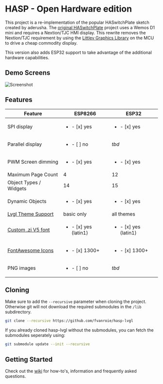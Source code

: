 # HASP - Open Hardware edition
This project is a re-implementation of the popular HASwitchPlate sketch created by aderusha.
The [original HASwitchPlate][1] project uses a Wemos D1 mini and requires a Nextion/TJC HMI display.
This rewrite removes the Nextion/TJC requirement by using the [Littlev Graphics Library][2] on the MCU to drive a cheap commodity display.

This version also adds ESP32 support to take advantage of the additional hardware capabilities.


## Demo Screens

![Screenshot](https://raw.githubusercontent.com/fvanroie/hasp-lvgl/master/docs/img/screenhot-13.png)

## Features

| Feature                 | ESP8266 | ESP32
|-------------------------|---------|---------
| SPI display             | <ul><li>- [x] yes</li> | <ul><li>- [x] yes</li>
| Parallel display        | <ul><li>- [ ] no</li> | *tbd*
| PWM Screen dimming      | <ul><li>- [x] yes</li> | <ul><li>- [x] yes</li>
| Maximum Page Count      | 4       | 12
| Object Types / Widgets  | 14  | 15
| Dynamic Objects         | <ul><li>- [x] yes</li> | <ul><li>- [x] yes</li>
| [Lvgl Theme Support][3] | basic only | all themes
| [Custom .zi V5 font][4] | <ul><li>- [x] yes (latin1)</li> | <ul><li>- [x] yes (latin1)</li>
| [FontAwesome Icons][5]  | <ul><li>- [x] 1300+</li> | <ul><li>- [x] 1300+</li>
| PNG images              | <ul><li>- [ ] no</li> | *tbd*

## Cloning

Make sure to add the `--recursive` parameter when cloning the project. Otherwise git will not download the required submodules in the `/lib` subdirectory.

```bash
git clone --recursive https://github.com/fvanroie/hasp-lvgl
```

If you already cloned hasp-lvgl without the submodules, you can fetch the submodules seperately using:

```bash
git submodule update --init --recursive
```

## Getting Started

Check out the [wiki](https://github.com/fvanroie/hasp-lvgl/wiki) for how-to's, information and frequently asked questions.

[1]: https://github.com/aderusha/HASwitchPlate
[2]: https://github.com/littlevgl/lvgl
[3]: https://littlevgl.com/themes
[4]: https://github.com/fvanroie/HMI-Font-Pack/releases
[5]: https://fontawesome.com/cheatsheet/
